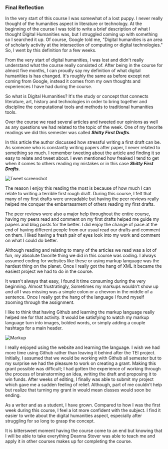 ### Final Reflection

   In the very start of this course I was somewhat of a lost puppy. I never really thought of the humanities aspect in literature or technology. At the beginning of the course I was told to write a brief description of what I thought Digital Humanities was, but I struggled coming up with something so I searched it up. Of course, Google told me, "Digital humanities is an area of scholarly activity at the intersection of computing or digital technologies." So, I went by this definition for a few weeks. 

From the very start of digital humanities, I was lost and didn't really understand what the course really consisted of. After being in the course for almost five months, I can proudly say my definition of what digital humanities is has changed. It's roughly the same as before except not coming from Google, instead it comes from my own thoughts and experiences I have had during the course. 

So what is Digital Humanities? It's the study or concept that connects literature, art, history and technologies in order to bring together and discipline the computational tools and methods to traditional humanities tools. 

Over the course we read several articles and tweeted our opinions as well as any questions we had related to the topic of the week. One of my favorite readings we did this semester was called ***Shitty First Drafts***.
  
In this article the author discussed how stressful writing a first draft can be. As someone who is constantly writing papers after paper, I never related to something so much. I remember tweeting about the article and finding it so easy to relate and tweet about. I even mentioned how freaked I tend to get when it comes to others reading my mistakes or in this case ***Shitty First Drafts***.

![Tweet screenshot](https://AdaChicas3.github.io/Ada-Chicas-CNU/images/tweet.png)

The reason I enjoy this reading the most is because of how much I can relate to writing a terrible first rough draft. During this course, I felt that many of my first drafts were unreadable but having the peer reviews really helped me conquer the embarrassment of others reading my first drafts. 

The peer reviews were also a major help throughout the entire course, having my peers read and comment on my first drafts helped me guide my papers and blog posts for the better. I did enjoy the change of pace at the end of having different people from our usual read our drafts and comment on them. I liked having a fresh pair of eyes look into my work and comment on what I could do better.  

Although reading and relating to many of the articles we read was a lot of fun, my absolute favorite thing we did in this course was coding. I always assumed coding for websites like these or using markup language was the hardest thing on the planet. Once I really got the hang of XML it became the easiest project we had to do in the course. 

It wasn't always that easy, I found it time consuming during the very beginning. Almost frustratingly, Sometimes my markups wouldn't show up and all I was missing was a simple colon or a chevron in the middle of a sentence. Once I really got the hang of the language I found myself zooming through the assignment. 
  
I like to think that having Github and learning the markup language really helped me for that activity. It would be satisfying to watch my markup language turn into images, bolded words, or simply adding a couple hashtags for a main header. 

![Markup](https://AdaChicas3.github.io/Ada-Chicas-CNU/images/markup.png)

I really enjoyed using the website and learning the language. I wish we had more time using Github rather than leaving it behind after the TEI project. Initially, I assumed that we would be working with Github all semester but to my surprise we had the pleasure to work on creating a grant. Making this grant possible was difficult; I had gotten the experience of working through the process of brainstorming an idea, writing the draft and proposing it to win funds. After weeks of editing, I finally was able to submit my project which gave me a sudden feeling of relief. Although, part of me couldn't help but realize that turning my grant in would mean classes would soon be ending.  

As a writer and as a student, I have grown. Compared to how I was the first week during this course, I feel a lot more confident with the subject. I find it easier to write about the digital humanities aspect, especially after struggling for so long to grasp the concept.

 It is bittersweet moment having the course come to an end but knowing that I will be able to take everything Deanna Stover was able to teach me and apply it in other courses makes up for completing the course. 
 


